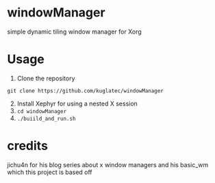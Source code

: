 # windowManager
simple dynamic tiling window manager for Xorg

# Usage
1. Clone the repository
```
git clone https://github.com/kuglatec/windowManager
```
2. Install Xephyr for using a nested X session
3. ```cd windowManager```
4. ```./buiild_and_run.sh```

# credits
jichu4n for his blog series about x window managers and his basic_wm which this project is based off 

